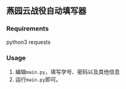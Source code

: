## 燕园云战役自动填写器

### Requirements

  python3
  requests
  
### Usage

1. 编辑`main.py`，填写学号、密码以及其他信息
2. 运行`main.py`即可。
